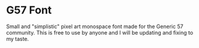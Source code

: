 # G57 Font
Small and "simplistic" pixel art monospace font made for the Generic 57 community.
This is free to use by anyone and I will be updating and fixing to my taste.
